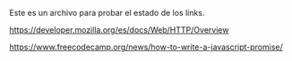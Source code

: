 Este es un archivo para probar el estado de los links.

https://developer.mozilla.org/es/docs/Web/HTTP/Overview


https://www.freecodecamp.org/news/how-to-write-a-javascript-promise/